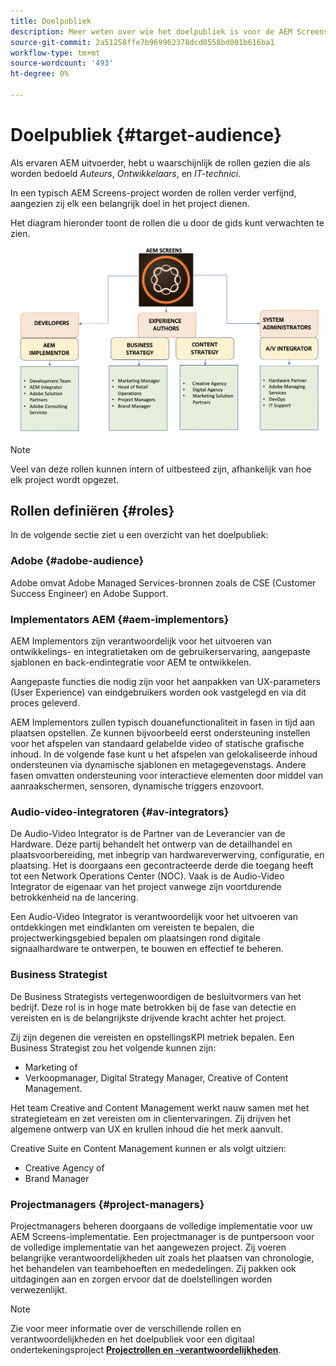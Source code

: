 ```yaml
---
title: Doelpubliek
description: Meer weten over wie het doelpubliek is voor de AEM Screens Best Practices Guide?
source-git-commit: 2a51258ffe7b969962378dcd0558bd001b616ba1
workflow-type: tm+mt
source-wordcount: '493'
ht-degree: 0%

---
```



# Doelpubliek {#target-audience}

Als ervaren AEM uitvoerder, hebt u waarschijnlijk de rollen gezien die als worden bedoeld *Auteurs*, *Ontwikkelaars*, en *IT-technici*.

In een typisch AEM Screens-project worden de rollen verder verfijnd, aangezien zij elk een belangrijk doel in het project dienen.

Het diagram hieronder toont de rollen die u door de gids kunt verwachten te zien.

![](/help/assets/roles-used.png)

>[!NOTE]
>Veel van deze rollen kunnen intern of uitbesteed zijn, afhankelijk van hoe elk project wordt opgezet.

## Rollen definiëren {#roles}

In de volgende sectie ziet u een overzicht van het doelpubliek:

### Adobe {#adobe-audience}

Adobe omvat Adobe Managed Services-bronnen zoals de CSE (Customer Success Engineer) en Adobe Support.

### Implementators AEM {#aem-implementors}

AEM Implementors zijn verantwoordelijk voor het uitvoeren van ontwikkelings- en integratietaken om de gebruikerservaring, aangepaste sjablonen en back-endintegratie voor AEM te ontwikkelen.

Aangepaste functies die nodig zijn voor het aanpakken van UX-parameters (User Experience) van eindgebruikers worden ook vastgelegd en via dit proces geleverd.

AEM Implementors zullen typisch douanefunctionaliteit in fasen in tijd aan plaatsen opstellen. Ze kunnen bijvoorbeeld eerst ondersteuning instellen voor het afspelen van standaard gelabelde video of statische grafische inhoud. In de volgende fase kunt u het afspelen van gelokaliseerde inhoud ondersteunen via dynamische sjablonen en metagegevenstags. Andere fasen omvatten ondersteuning voor interactieve elementen door middel van aanraakschermen, sensoren, dynamische triggers enzovoort.

### Audio-video-integratoren {#av-integrators}

De Audio-Video Integrator is de Partner van de Leverancier van de Hardware. Deze partij behandelt het ontwerp van de detailhandel en plaatsvoorbereiding, met inbegrip van hardwareverwerving, configuratie, en plaatsing. Het is doorgaans een gecontracteerde derde die toegang heeft tot een Network Operations Center (NOC). Vaak is de Audio-Video Integrator de eigenaar van het project vanwege zijn voortdurende betrokkenheid na de lancering.

Een Audio-Video Integrator is verantwoordelijk voor het uitvoeren van ontdekkingen met eindklanten om vereisten te bepalen, die projectwerkingsgebied bepalen om plaatsingen rond digitale signaalhardware te ontwerpen, te bouwen en effectief te beheren.

### Business Strategist

De Business Strategists vertegenwoordigen de besluitvormers van het bedrijf. Deze rol is in hoge mate betrokken bij de fase van detectie en vereisten en is de belangrijkste drijvende kracht achter het project.

Zij zijn degenen die vereisten en opstellingsKPI metriek bepalen. Een Business Strategist zou het volgende kunnen zijn:

* Marketing of
* Verkoopmanager, Digital Strategy Manager, Creative of Content Management.

Het team Creative and Content Management werkt nauw samen met het strategieteam en zet vereisten om in clientervaringen. Zij drijven het algemene ontwerp van UX en krullen inhoud die het merk aanvult.

Creative Suite en Content Management kunnen er als volgt uitzien:

* Creative Agency of
* Brand Manager

### Projectmanagers {#project-managers}

Projectmanagers beheren doorgaans de volledige implementatie voor uw AEM Screens-implementatie. Een projectmanager is de puntpersoon voor de volledige implementatie van het aangewezen project. Zij voeren belangrijke verantwoordelijkheden uit zoals het plaatsen van chronologie, het behandelen van teambehoeften en mededelingen. Zij pakken ook uitdagingen aan en zorgen ervoor dat de doelstellingen worden verwezenlijkt.

>[!NOTE]
>Zie voor meer informatie over de verschillende rollen en verantwoordelijkheden en het doelpubliek voor een digitaal ondertekeningsproject **[Projectrollen en -verantwoordelijkheden](https://experienceleague.adobe.com/en/docs/experience-manager-screens/user-guide/digital-signage-network/project-roles-responsibilities)**.
